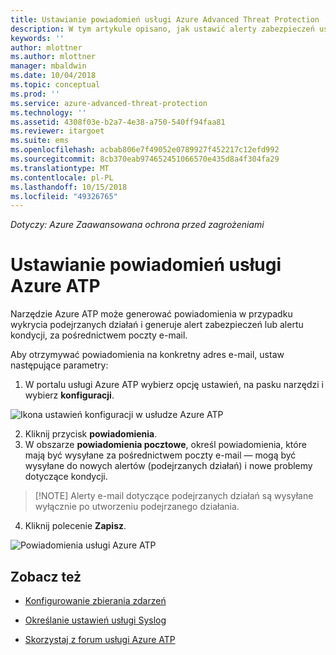 ```yaml
---
title: Ustawianie powiadomień usługi Azure Advanced Threat Protection | Dokumentacja firmy Microsoft
description: W tym artykule opisano, jak ustawić alerty zabezpieczeń usługi Azure ATP, dzięki czemu użytkownik jest powiadamiany o wykryciu podejrzanych działań.
keywords: ''
author: mlottner
ms.author: mlottner
manager: mbaldwin
ms.date: 10/04/2018
ms.topic: conceptual
ms.prod: ''
ms.service: azure-advanced-threat-protection
ms.technology: ''
ms.assetid: 4308f03e-b2a7-4e38-a750-540ff94faa81
ms.reviewer: itargoet
ms.suite: ems
ms.openlocfilehash: acbab806e7f49052e0789927f452217c12efd992
ms.sourcegitcommit: 8cb370eab974652451066570e435d8a4f304fa29
ms.translationtype: MT
ms.contentlocale: pl-PL
ms.lasthandoff: 10/15/2018
ms.locfileid: "49326765"
---
```

*Dotyczy: Azure Zaawansowana ochrona przed zagrożeniami*


# <a name="set-azure-atp-notifications"></a>Ustawianie powiadomień usługi Azure ATP

Narzędzie Azure ATP może generować powiadomienia w przypadku wykrycia podejrzanych działań i generuje alert zabezpieczeń lub alertu kondycji, za pośrednictwem poczty e-mail. 

Aby otrzymywać powiadomienia na konkretny adres e-mail, ustaw następujące parametry:


1. W portalu usługi Azure ATP wybierz opcję ustawień, na pasku narzędzi i wybierz **konfiguracji**.

 ![Ikona ustawień konfiguracji w usłudze Azure ATP](media/atp-config-menu.png)

2. Kliknij przycisk **powiadomienia**.
3. W obszarze **powiadomienia pocztowe**, określ powiadomienia, które mają być wysyłane za pośrednictwem poczty e-mail — mogą być wysyłane do nowych alertów (podejrzanych działań) i nowe problemy dotyczące kondycji. 
 
 >  [!NOTE]
 > Alerty e-mail dotyczące podejrzanych działań są wysyłane wyłącznie po utworzeniu podejrzanego działania.
 
4. Kliknij polecenie **Zapisz**.

 ![Powiadomienia usługi Azure ATP](media/atp-notifications.png)



## <a name="see-also"></a>Zobacz też

- [Konfigurowanie zbierania zdarzeń](configure-event-collection.md)

- [Określanie ustawień usługi Syslog](setting-syslog.md)
- [Skorzystaj z forum usługi Azure ATP](https://aka.ms/azureatpcommunity)
